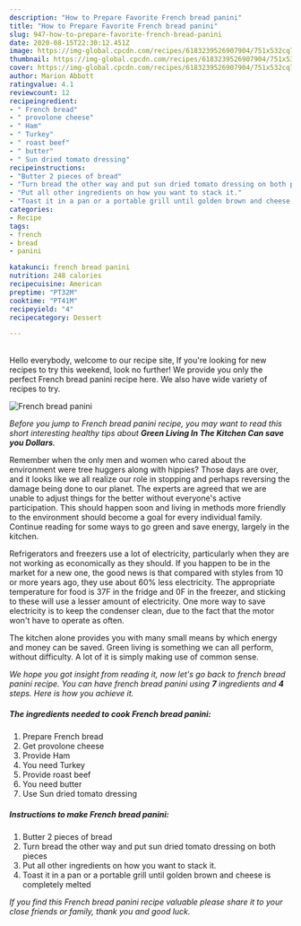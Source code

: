 ```yaml
---
description: "How to Prepare Favorite French bread panini"
title: "How to Prepare Favorite French bread panini"
slug: 947-how-to-prepare-favorite-french-bread-panini
date: 2020-08-15T22:30:12.451Z
image: https://img-global.cpcdn.com/recipes/6183239526907904/751x532cq70/french-bread-panini-recipe-main-photo.jpg
thumbnail: https://img-global.cpcdn.com/recipes/6183239526907904/751x532cq70/french-bread-panini-recipe-main-photo.jpg
cover: https://img-global.cpcdn.com/recipes/6183239526907904/751x532cq70/french-bread-panini-recipe-main-photo.jpg
author: Marion Abbott
ratingvalue: 4.1
reviewcount: 12
recipeingredient:
- " French bread"
- " provolone cheese"
- " Ham"
- " Turkey"
- " roast beef"
- " butter"
- " Sun dried tomato dressing"
recipeinstructions:
- "Butter 2 pieces of bread"
- "Turn bread the other way and put sun dried tomato dressing on both pieces"
- "Put all other ingredients on how you want to stack it."
- "Toast it in a pan or a portable grill until golden brown and cheese is completely melted"
categories:
- Recipe
tags:
- french
- bread
- panini

katakunci: french bread panini 
nutrition: 248 calories
recipecuisine: American
preptime: "PT32M"
cooktime: "PT41M"
recipeyield: "4"
recipecategory: Dessert

---
```

<br>
Hello everybody, welcome to our recipe site, If you're looking for new recipes to try this weekend, look no further! We provide you only the perfect French bread panini recipe here. We also have wide variety of recipes to try.
<br>


![French bread panini](https://img-global.cpcdn.com/recipes/6183239526907904/751x532cq70/french-bread-panini-recipe-main-photo.jpg)

<i>Before you jump to French bread panini recipe, you may want to read this short interesting healthy tips about 
<strong>Green Living In The Kitchen Can save you Dollars</strong>.</i>
</br>

Remember when the only men and women who cared about the environment were tree huggers along with hippies? Those days are over, and it looks like we all realize our role in stopping and perhaps reversing the damage being done to our planet. The experts are agreed that we are unable to adjust things for the better without everyone's active participation. This should happen soon and living in methods more friendly to the environment should become a goal for every individual family. Continue reading for some ways to go green and save energy, largely in the kitchen.

Refrigerators and freezers use a lot of electricity, particularly when they are not working as economically as they should. If you happen to be in the market for a new one, the good news is that compared with styles from 10 or more years ago, they use about 60% less electricity. The appropriate temperature for food is 37F in the fridge and 0F in the freezer, and sticking to these will use a lesser amount of electricity. One more way to save electricity is to keep the condenser clean, due to the fact that the motor won't have to operate as often.

The kitchen alone provides you with many small means by which energy and money can be saved. Green living is something we can all perform, without difficulty. A lot of it is simply making use of common sense.


<i>We hope you got insight from reading it, now let's go back to french bread panini recipe. You can have french bread panini using <strong>7</strong> ingredients and <strong>4</strong> steps. Here is how you achieve it.
</i>

##### The ingredients needed to cook French bread panini:

1. Prepare  French bread
1. Get  provolone cheese
1. Provide  Ham
1. You need  Turkey
1. Provide  roast beef
1. You need  butter
1. Use  Sun dried tomato dressing


##### Instructions to make French bread panini:

1. Butter 2 pieces of bread
1. Turn bread the other way and put sun dried tomato dressing on both pieces
1. Put all other ingredients on how you want to stack it.
1. Toast it in a pan or a portable grill until golden brown and cheese is completely melted


<i>If you find this French bread panini recipe valuable please share it to your close friends or family, thank you and good luck.</i>

